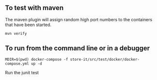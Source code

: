 ## To test with maven

The maven plugin will assign random high port numbers to the containers that have been started.
```
mvn verify
```

## To run from the command line or in a debugger

```
MDIR=$(pwd) docker-compose -f store-it/src/test/docker/docker-compose.yml up -d
```

Run the junit test